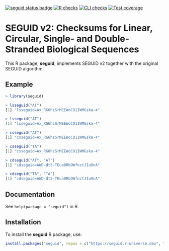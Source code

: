 [![seguid status badge](https://seguid.r-universe.dev/badges/seguid)](https://seguid.r-universe.dev/seguid)
[![R checks](https://github.com/seguid/seguid-r/actions/workflows/check-r.yml/badge.svg)](https://github.com/seguid/seguid-r/actions/workflows/check-r.yml)
[![CLI checks](https://github.com/seguid/seguid-r/actions/workflows/check-cli.yml/badge.svg)](https://github.com/seguid/seguid-r/actions/workflows/check-cli.yml)
[![Test coverage](https://codecov.io/gh/seguid/seguid-r/branch/main/graph/badge.svg)](https://app.codecov.io/gh/seguid/seguid-r)


# SEGUID v2: Checksums for Linear, Circular, Single- and Double-Stranded Biological Sequences

This R package, **seguid**, implements SEGUID v2 together with the
original SEGUID algorithm.


## Example

```r
> library(seguid)

> lsseguid("AT")
[1] "lsseguid=Ax_RG6hzSrMEEWoCO1IWMGska-4"

> lsseguid("AT")
[1] "lsseguid=Ax_RG6hzSrMEEWoCO1IWMGska-4"

> csseguid("AT")
[1] "csseguid=Ax_RG6hzSrMEEWoCO1IWMGska-4"

> csseguid("TA")
[1] "csseguid=Ax_RG6hzSrMEEWoCO1IWMGska-4"

> cdseguid("AT", "AT")
[1] "cdseguid=AWD-dt5-TEua8RbOWfnctJIu9nA"

> cdseguid("TA", "TA")
[1] "cdseguid=AWD-dt5-TEua8RbOWfnctJIu9nA"
```


## Documentation

See `help(package = "seguid")` in R.


## Installation

To install the **seguid** R package, use:

```r
install.packages("seguid", repos = c("https://seguid.r-universe.dev", "https://cloud.r-project.org"))
```
